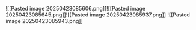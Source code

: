 ![[Pasted image 20250423085606.png]]![[Pasted image 20250423085645.png]]![[Pasted image 20250423085937.png]]
![[Pasted image 20250423085943.png]]